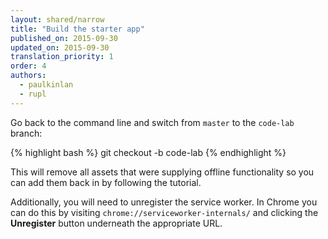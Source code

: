```yaml
---
layout: shared/narrow
title: "Build the starter app"
published_on: 2015-09-30
updated_on: 2015-09-30
translation_priority: 1
order: 4
authors:
  - paulkinlan
  - rupl
---
```



Go back to the command line and switch from `master` to the `code-lab` branch:

{% highlight bash %}
git checkout -b code-lab
{% endhighlight %}

This will remove all assets that were supplying offline functionality so you can add them back in by following the tutorial.

Additionally, you will need to unregister the service worker. In Chrome you can do this by visiting `chrome://serviceworker-internals/` and clicking the **Unregister** button underneath the appropriate URL.
